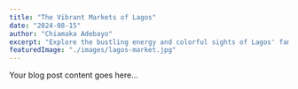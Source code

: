 ```yaml
---
title: "The Vibrant Markets of Lagos"
date: "2024-08-15"
author: "Chiamaka Adebayo"
excerpt: "Explore the bustling energy and colorful sights of Lagos' famous markets, where tradition meets modernity in a symphony of senses."
featuredImage: "./images/lagos-market.jpg"
---
```


Your blog post content goes here...
